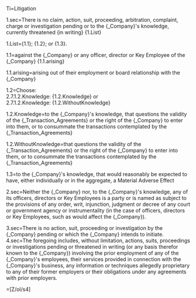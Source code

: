 Ti=Litigation

1.sec=There is no claim, action, suit, proceeding, arbitration, complaint, charge or investigation pending or to the {_Company}'s knowledge, currently threatened {in writing} {1.List}

1.List={1.1}; {1.2}; or {1.3}.

1.1=against the {_Company} or any officer, director or Key Employee of the {_Company} {1.1.arising}

1.1.arising=arising out of their employment or board relationship with the {_Company} 

1.2=Choose:<br>2.7.1.2.Knowledge: {1.2.Knowledge} or <br>2.7.1.2.Knowledge: {1.2.WithoutKnowledge}

1.2.Knowledge=to the {_Company}'s knowledge, that questions the validity of the {_Transaction_Agreements} or the right of the {_Company} to enter into them, or to consummate the transactions contemplated by the {_Transaction_Agreements}

1.2.WithoutKnowledge=that questions the validity of the {_Transaction_Agreements} or the right of the {_Company} to enter into them, or to consummate the transactions contemplated by the {_Transaction_Agreements}

1.3=to the {_Company}'s knowledge, that would reasonably be expected to have, either individually or in the aggregate, a Material Adverse Effect

2.sec=Neither the {_Company} nor, to the {_Company}'s knowledge, any of its officers, directors or Key Employees is a party or is named as subject to the provisions of any order, writ, injunction, judgment or decree of any court or government agency or instrumentality (in the case of officers, directors or Key Employees, such as would affect the {_Company}).

3.sec=There is no action, suit, proceeding or investigation by the {_Company} pending or which the {_Company} intends to initiate.
4.sec=The foregoing includes, without limitation, actions, suits, proceedings or investigations pending or threatened in writing (or any basis therefor known to the {_Company}) involving the prior employment of any of the {_Company}'s employees, their services provided in connection with the {_Company}'s business, any information or techniques allegedly proprietary to any of their former employers or their obligations under any agreements with prior employers.

=[Z/ol/s4]
